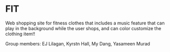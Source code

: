 # FIT
Web shopping site for fitness clothes that includes a music feature that can play in the background while the user shops, and can color customize the clothing item!!

Group members: EJ Lilagan, Kyrstn Hall, My Dang, Yasameen Murad 



